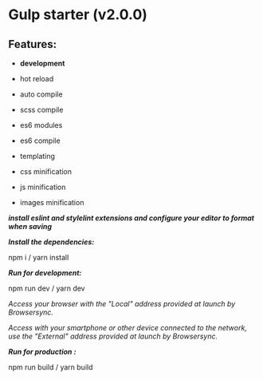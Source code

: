 
# Gulp starter (v2.0.0)



## Features:



-  **development**

- hot reload

- auto compile

- scss compile

- es6 modules

- es6 compile

- templating

- css minification

- js minification

- images minification

 ***install eslint and stylelint extensions and configure your editor to format when saving***


***Install the dependencies:***



npm i / yarn install


***Run for development:***



npm run dev / yarn dev



*Access your browser with the "Local" address provided at launch by Browsersync.*



*Access with your smartphone or other device connected to the network, use the "External" address provided at launch by Browsersync.*



***Run for production :***



npm run build / yarn build
